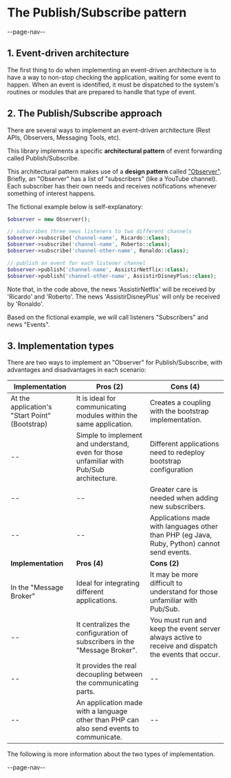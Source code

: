 # The Publish/Subscribe pattern

--page-nav--

## 1. Event-driven architecture

The first thing to do when implementing an event-driven architecture is to have a way to non-stop checking the application, waiting for some event to happen. When an event is identified, it must be dispatched to the system's routines or modules that are prepared to handle that type of event.

## 2. The Publish/Subscribe approach

There are several ways to implement an event-driven architecture (Rest APIs, Observers, Messaging Tools, etc).

This library implements a specific **architectural pattern** of event forwarding called Publish/Subscribe.

This architectural pattern makes use of a **design pattern** called ["Observer"](https://refactoring.guru/design-patterns/observer). Briefly, an "Observer" has a list of "subscribers" (like a YouTube channel). Each subscriber has their own needs and receives notifications whenever something of interest happens.

The fictional example below is self-explanatory:

```php
$observer = new Observer();

// subscribes three news listeners to two different channels
$observer->subscribe('channel-name', Ricardo::class);
$observer->subscribe('channel-name', Roberto::class);
$observer->subscribe('channel-other-name', Ronaldo::class);

// publish an event for each listener channel
$observer->publish('channel-name', AssistirNetflix::class);
$observer->publish('channel-other-name', AssistirDisneyPlus::class);
```

Note that, in the code above, the news 'AssistirNetflix' will be received by 'Ricardo' and 'Roberto'. The news 'AssistirDisneyPlus' will only be received by 'Ronaldo'.

Based on the fictional example, we will call listeners "Subscribers" and news "Events".

## 3. Implementation types

There are two ways to implement an "Observer" for Publish/Subscribe, with advantages and disadvantages in each scenario:

Implementation | Pros (2) | Cons (4)
-- | -- | --
At the application's "Start Point" (Bootstrap) | It is ideal for communicating modules within the same application. | Creates a coupling with the bootstrap implementation.
-- | Simple to implement and understand, even for those unfamiliar with Pub/Sub architecture. | Different applications need to redeploy bootstrap configuration
-- | -- | Greater care is needed when adding new subscribers. 
-- | -- | Applications made with languages other than PHP (eg Java, Ruby, Python) cannot send events.
**Implementation** | **Pros (4)** | **Cons (2)**
In the "Message Broker" | Ideal for integrating different applications. | It may be more difficult to understand for those unfamiliar with Pub/Sub.
-- | It centralizes the configuration of subscribers in the "Message Broker". | You must run and keep the event server always active to receive and dispatch the events that occur.
-- | It provides the real decoupling between the communicating parts. | --
-- | An application made with a language other than PHP can also send events to communicate. | --

The following is more information about the two types of implementation.

--page-nav--
